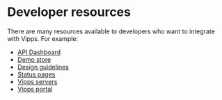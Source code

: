 <!-- START_METADATA
---
sidebar_position: 40
sidebar_title: "Developer resources"
hide_table_of_contents: true
pagination_next: null
pagination_prev: null
---
END_METADATA -->

# Developer resources

There are many resources available to developers who want to integrate with Vipps. For example:

* [API Dashboard](api-dashboard.md)
* [Demo store](demo-store.md)
* [Design guidelines](design-guidelines.md)
* [Status pages](status-pages.md)
* [Vipps servers](servers.md)
* [Vipps portal](portal.md)
